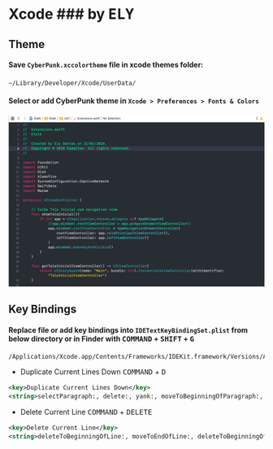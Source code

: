 # Xcode ### by <kbd>ELY</kbd>

## Theme

#### Save ```CyberPunk.xccolortheme``` file in xcode themes folder: 

```
~/Library/Developer/Xcode/UserData/
```

#### Select or add CyberPunk theme in ```Xcode > Preferences > Fonts & Colors```

![CyberPunkThemeImage](/CyberPunkThemeImage.png)

## Key Bindings

#### Replace file or add key bindings into ```IDETextKeyBindingSet.plist``` from below directory or in Finder with <kbd>COMMAND</kbd> + <kbd>SHIFT</kbd> + <kbd>G</kbd>

```
/Applications/Xcode.app/Contents/Frameworks/IDEKit.framework/Versions/A/Resources/
```

- Duplicate Current Lines Down <kbd>COMMAND</kbd> + <kbd>D</kbd>
  
```xml  
<key>Duplicate Current Lines Down</key>
<string>selectParagraph:, delete:, yank:, moveToBeginningOfParagraph:, yank:, moveUp:, moveToEndOfParagraph:</string>
```

- Delete Current Line <kbd>COMMAND</kbd> + <kbd>DELETE</kbd>

```xml  
<key>Delete Current Line</key>
<string>deleteToBeginningOfLine:, moveToEndOfLine:, deleteToBeginningOfLine:, deleteBackward:, moveDown:,moveToBeginningOfLine:</string>
```
